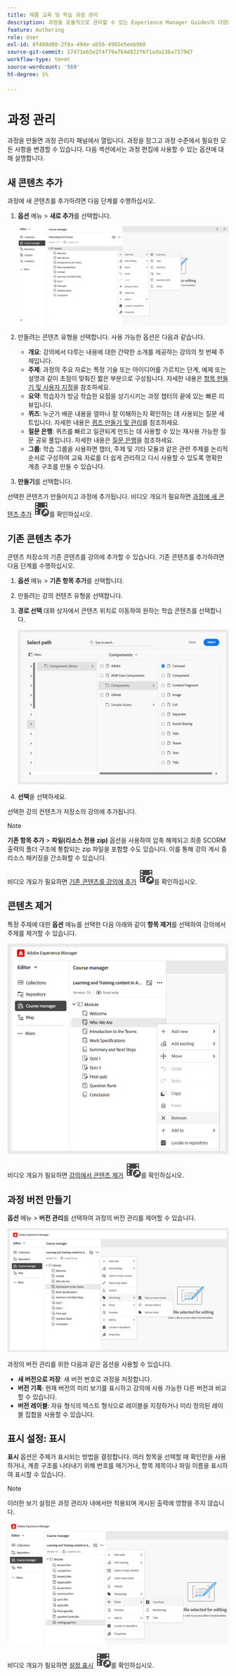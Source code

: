```yaml
---
title: 제품 교육 및 학습 과정 관리
description: 과정을 효율적으로 관리할 수 있는 Experience Manager Guides의 다양한 기능에 대해 알아봅니다.
feature: Authoring
role: User
exl-id: 0f480d08-2f8a-494e-ab56-4965e5eeb960
source-git-commit: 17d71e65e2f4f79a764d822f6f1ada136a7379d7
workflow-type: tm+mt
source-wordcount: '569'
ht-degree: 1%

---
```


# 과정 관리

과정을 만들면 과정 관리자 패널에서 열립니다. 과정을 잠그고 과정 수준에서 필요한 모든 사항을 변경할 수 있습니다. 다음 섹션에서는 과정 편집에 사용할 수 있는 옵션에 대해 설명합니다.

## 새 콘텐츠 추가

과정에 새 콘텐츠를 추가하려면 다음 단계를 수행하십시오.

1. **옵션** 메뉴 > **새로 추가**&#x200B;를 선택합니다.

   ![](assets/learning-course-content.png)
2. 만들려는 콘텐츠 유형을 선택합니다. 사용 가능한 옵션은 다음과 같습니다.
   - **개요**: 강의에서 다루는 내용에 대한 간략한 소개를 제공하는 강의의 첫 번째 주제입니다.
   - **주제**: 과정의 주요 자료는 특정 기술 또는 아이디어를 가르치는 단계, 예제 또는 설명과 같이 초점이 맞춰진 짧은 부분으로 구성됩니다. 자세한 내용은 [항목 만들기 및 사용자 지정](./create-content.md)을 참조하세요.
   - **요약**: 학습자가 방금 학습한 요점을 상기시키는 과정 챕터의 끝에 있는 빠른 리뷰입니다.
   - **퀴즈**: 누군가 배운 내용을 얼마나 잘 이해하는지 확인하는 데 사용되는 질문 세트입니다. 자세한 내용은 [퀴즈 만들기 및 관리](./create-quiz.md)를 참조하세요.
   - **질문 은행**: 퀴즈를 빠르고 일관되게 만드는 데 사용할 수 있는 재사용 가능한 질문 공유 풀입니다. 자세한 내용은 [질문 은행](./create-qb.md)을 참조하세요.
   - **그룹**: 학습 그룹을 사용하면 챕터, 주제 및 기타 모듈과 같은 관련 주제를 논리적 순서로 구성하여 교육 자료를 더 쉽게 관리하고 다시 사용할 수 있도록 명확한 계층 구조를 만들 수 있습니다.
3. **만들기**&#x200B;를 선택합니다.

선택한 콘텐츠가 만들어지고 과정에 추가됩니다. 비디오 개요가 필요하면 [과정에 새 콘텐츠 추가](https://video.tv.adobe.com/v/3469537/aem-guides-learning-content?quality=12&learn=on) ![](assets/Smock_VideoCheckedOut_18_N.svg)를 확인하십시오.

## 기존 콘텐츠 추가

콘텐츠 저장소의 기존 콘텐츠를 강의에 추가할 수 있습니다. 기존 콘텐츠를 추가하려면 다음 단계를 수행하십시오.

1. **옵션** 메뉴 > **기존 항목 추가**&#x200B;를 선택합니다.
2. 만들려는 강의 컨텐츠 유형을 선택합니다.
3. **경로 선택** 대화 상자에서 콘텐츠 위치로 이동하여 원하는 학습 콘텐츠를 선택합니다.

   ![](assets/add-existing-learning-content.png)
4. **선택**&#x200B;을 선택하세요.

선택한 강의 컨텐츠가 저장소의 강의에 추가됩니다.

>[!NOTE]
>
>**기존 항목 추가** > **파일(리소스 전용 zip)** 옵션을 사용하여 압축 해제되고 최종 SCORM 출력의 폴더 구조에 통합되는 zip 파일을 포함할 수도 있습니다. 이를 통해 강의 게시 중 리소스 패키징을 간소화할 수 있습니다.

비디오 개요가 필요하면 [기존 콘텐츠를 강의에 추가](https://video.tv.adobe.com/v/3469537/aem-guides-learning-content?quality=12&learn=on) ![](assets/Smock_VideoCheckedOut_18_N.svg)를 확인하십시오.

## 콘텐츠 제거

특정 주제에 대한 **옵션** 메뉴를 선택한 다음 아래와 같이 **항목 제거**&#x200B;를 선택하여 강의에서 주제를 제거할 수 있습니다.

![](assets/remove-learning-content.png)

비디오 개요가 필요하면 [강의에서 콘텐츠 제거](https://video.tv.adobe.com/v/3475210/learning-content-aem-guides) ![](assets/Smock_VideoCheckedOut_18_N.svg)를 확인하십시오.


## 과정 버전 만들기

**옵션** 메뉴 > **버전 관리**&#x200B;를 선택하여 과정의 버전 관리를 제어할 수 있습니다.

![](assets/course-versioning.png)

과정의 버전 관리를 위한 다음과 같은 옵션을 사용할 수 있습니다.

- **새 버전으로 저장**: 새 버전 번호로 과정을 저장합니다.
- **버전 기록**: 현재 버전의 미리 보기를 표시하고 강의에 사용 가능한 다른 버전과 비교할 수 있습니다.
- **버전 레이블**: 자유 형식의 텍스트 형식으로 레이블을 지정하거나 미리 정의된 레이블 집합을 사용할 수 있습니다.

## 표시 설정: 표시

**표시** 옵션은 주제가 표시되는 방법을 결정합니다. 여러 항목을 선택할 때 확인란을 사용하거나, 계층 구조를 나타내기 위해 번호를 매기거나, 항목 제목이나 파일 이름을 표시하여 표시할 수 있습니다.

>[!NOTE]
>
> 이러한 보기 설정은 과정 관리자 내에서만 적용되며 게시된 출력에 영향을 주지 않습니다.

![](assets/course-display-settings.png)

비디오 개요가 필요하면 [설정 표시](https://video.tv.adobe.com/v/3475210/learning-content-aem-guides) ![](assets/Smock_VideoCheckedOut_18_N.svg)를 확인하십시오.
